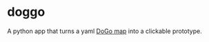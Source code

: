 # doggo
A python app that turns a yaml [DoGo map](https://uxpamagazine.org/creating-a-dogo-map/) into a clickable prototype.
